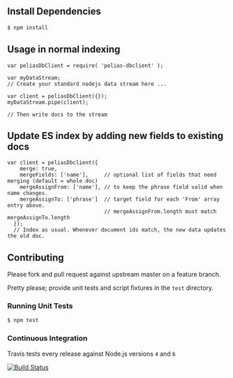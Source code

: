 
## Install Dependencies

```bash
$ npm install
```

## Usage in normal indexing

```
var peliasDbClient = require( 'pelias-dbclient' );

var myDataStream;
// Create your standard nodejs data stream here ...

var client = peliasDbClient({});
myDataStream.pipe(client);

// Then write docs to the stream

```


## Update ES index by adding new fields to existing docs

```
var client = peliasDbclient({
    merge: true,
    mergeFields: ['name'],     // optional list of fields that need merging (default = whole doc)
    mergeAssignFrom: ['name'], // to keep the phrase field valid when name changes.
    mergeAssignTo: ['phrase']  // target field for each 'From' array entry above.
                               // mergeAssignFrom.length must match mergeAssignTo.length
  });
  // Index as usual. Whenever document ids match, the new data updates the old doc.
```

## Contributing

Please fork and pull request against upstream master on a feature branch.

Pretty please; provide unit tests and script fixtures in the `test` directory.

### Running Unit Tests

```bash
$ npm test
```

### Continuous Integration

Travis tests every release against Node.js versions `4` and `6`

[![Build Status](https://travis-ci.org/pelias/dbclient.png?branch=master)](https://travis-ci.org/pelias/dbclient)
